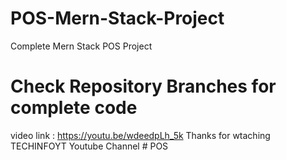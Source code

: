 # POS-Mern-Stack-Project
Complete Mern Stack POS Project

# Check Repository Branches for complete code
video link :
https://youtu.be/wdeedpLh_5k
Thanks for wtaching TECHINFOYT Youtube Channel
#   P O S  
 
